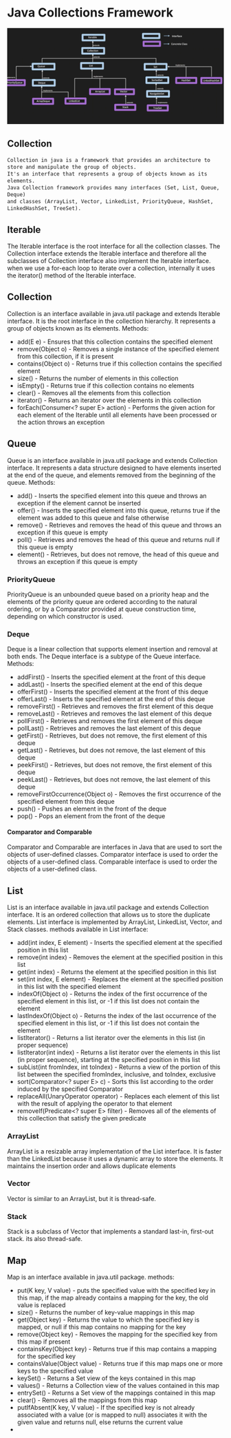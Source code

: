 # Java Collections Framework

![img.png](../../resources/img.png)
## Collection
    Collection in java is a framework that provides an architecture to store and manipulate the group of objects.
    It's an interface that represents a group of objects known as its elements. 
    Java Collection framework provides many interfaces (Set, List, Queue, Deque) 
    and classes (ArrayList, Vector, LinkedList, PriorityQueue, HashSet, LinkedHashSet, TreeSet).


## Iterable
The Iterable interface is the root interface for all the collection classes.
The Collection interface extends the Iterable interface and therefore all the subclasses of Collection interface also implement the Iterable interface.
when we use a for-each loop to iterate over a collection, internally it uses the iterator() method of the Iterable interface.

## Collection
Collection is an interface available in java.util package and extends Iterable interface.
It is the root interface in the collection hierarchy.
It represents a group of objects known as its elements.
Methods:
- add(E e) - Ensures that this collection contains the specified element
- remove(Object o) - Removes a single instance of the specified element from this collection, if it is present
- contains(Object o) - Returns true if this collection contains the specified element
- size() - Returns the number of elements in this collection
- isEmpty() - Returns true if this collection contains no elements
- clear() - Removes all the elements from this collection
- iterator() - Returns an iterator over the elements in this collection
- forEach(Consumer<? super E> action) - Performs the given action for each element of the Iterable until all elements have been processed or the action throws an exception

## Queue
Queue is an interface available in java.util package and extends Collection interface.
It represents a data structure designed to have elements inserted at the end of the queue, and elements removed from the beginning of the queue.
Methods:
- add() - Inserts the specified element into this queue and throws an exception if the element cannot be inserted
- offer() - Inserts the specified element into this queue, returns true if the element was added to this queue and false otherwise
- remove() - Retrieves and removes the head of this queue and throws an exception if this queue is empty
- poll() - Retrieves and removes the head of this queue and returns null if this queue is empty
- element() - Retrieves, but does not remove, the head of this queue and throws an exception if this queue is empty

### PriorityQueue
PriorityQueue is an unbounded queue based on a priority heap and the elements of the priority queue are ordered according to the natural ordering, 
or by a Comparator provided at queue construction time, depending on which constructor is used.

### Deque
Deque is a linear collection that supports element insertion and removal at both ends.
The Deque interface is a subtype of the Queue interface.
Methods:
- addFirst() - Inserts the specified element at the front of this deque
- addLast() - Inserts the specified element at the end of this deque
- offerFirst() - Inserts the specified element at the front of this deque
- offerLast() - Inserts the specified element at the end of this deque
- removeFirst() - Retrieves and removes the first element of this deque
- removeLast() - Retrieves and removes the last element of this deque
- pollFirst() - Retrieves and removes the first element of this deque
- pollLast() - Retrieves and removes the last element of this deque
- getFirst() - Retrieves, but does not remove, the first element of this deque
- getLast() - Retrieves, but does not remove, the last element of this deque
- peekFirst() - Retrieves, but does not remove, the first element of this deque
- peekLast() - Retrieves, but does not remove, the last element of this deque
- removeFirstOccurrence(Object o) - Removes the first occurrence of the specified element from this deque
- push() - Pushes an element in the front of the deque
- pop() - Pops an element from the front of the deque

#### Comparator and Comparable
Comparator and Comparable are interfaces in Java that are used to sort the objects of user-defined classes.
Comparator interface is used to order the objects of a user-defined class.
Comparable interface is used to order the objects of a user-defined class.

## List
List is an interface available in java.util package and extends Collection interface.
It is an ordered collection that allows us to store the duplicate elements.
List interface is implemented by ArrayList, LinkedList, Vector, and Stack classes.
methods available in List interface:
- add(int index, E element) - Inserts the specified element at the specified position in this list
- remove(int index) - Removes the element at the specified position in this list
- get(int index) - Returns the element at the specified position in this list
- set(int index, E element) - Replaces the element at the specified position in this list with the specified element
- indexOf(Object o) - Returns the index of the first occurrence of the specified element in this list, or -1 if this list does not contain the element
- lastIndexOf(Object o) - Returns the index of the last occurrence of the specified element in this list, or -1 if this list does not contain the element
- listIterator() - Returns a list iterator over the elements in this list (in proper sequence)
- listIterator(int index) - Returns a list iterator over the elements in this list (in proper sequence), starting at the specified position in this list
- subList(int fromIndex, int toIndex) - Returns a view of the portion of this list between the specified fromIndex, inclusive, and toIndex, exclusive
- sort(Comparator<? super E> c) - Sorts this list according to the order induced by the specified Comparator
- replaceAll(UnaryOperator<E> operator) - Replaces each element of this list with the result of applying the operator to that element
- removeIf(Predicate<? super E> filter) - Removes all of the elements of this collection that satisfy the given predicate

### ArrayList
ArrayList is a resizable array implementation of the List interface.
It is faster than the LinkedList because it uses a dynamic array to store the elements.
It maintains the insertion order and allows duplicate elements

### Vector
Vector is similar to an ArrayList, but it is thread-safe.

### Stack
Stack is a subclass of Vector that implements a standard last-in, first-out stack.
its also thread-safe.

## Map
Map is an interface available in java.util package.
methods:
- put(K key, V value) - puts the specified value with the specified key in this map, if the map already contains a mapping for the key, the old value is replaced
- size() - Returns the number of key-value mappings in this map
- get(Object key) - Returns the value to which the specified key is mapped, or null if this map contains no mapping for the key
- remove(Object key) - Removes the mapping for the specified key from this map if present
- containsKey(Object key) - Returns true if this map contains a mapping for the specified key
- containsValue(Object value) - Returns true if this map maps one or more keys to the specified value
- keySet() - Returns a Set view of the keys contained in this map
- values() - Returns a Collection view of the values contained in this map
- entrySet() - Returns a Set view of the mappings contained in this map
- clear() - Removes all the mappings from this map
- putIfAbsent(K key, V value) - If the specified key is not already associated with a value (or is mapped to null) associates it with the given value and returns null, else returns the current value
- 

